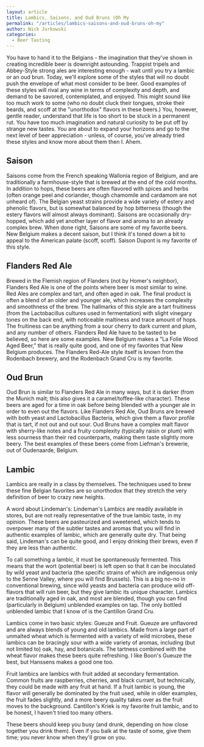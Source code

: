 ```yaml
---
layout: article
title: Lambics, Saisons, and Oud Bruns (Oh My
permalink: "/articles/lambics-saisons-and-oud-bruns-oh-my"
author: Nick Jurkowski
categories:
  - Beer Tasting
---
```


<p>You have to hand it to the Belgians - the imagination that they've shown in creating incredible beer is downright astounding. Trappist tripels and Abbey-Style strong ales are interesting enough - wait until you try a lambic or an oud brun. Today, we'll explore some of the styles that will no doubt push the envelope of what most consider to be beer. Good examples of these styles will rival any wine in terms of complexity and depth, and demand to be savored, contemplated, and enjoyed. This might sound like too much work to some (who no doubt cluck their tongues, stroke their beards, and scoff at the "unorthodox" flavors in these beers.) You, however, gentle reader, understand that life is too short to be stuck in a permanent rut. You have too much imagination and natural curiosity to be put off by strange new tastes. You are about to expand your horizons and go to the next level of beer appreciation - unless, of course, you've already tried these styles and know more about them then I. Ahem.</p>
<h2>Saison</h2>
<p>Saisons come from the French speaking Wallonia region of Belgium, and are traditionally a farmhouse-style that is brewed at the end of the cold months. In addition to hops, these beers are often flavored with spices and herbs (often orange peel and coriander, though chamomile and cardamom are not unheard of). The Belgian yeast strains provide a wide variety of estery and phenolic flavors, but is somewhat balanced by hop bitterness (though the estery flavors will almost always dominant). Saisons are occasionally dry-hopped, which add yet another layer of flavor and aroma to an already complex brew. When done right, Saisons are some of my favorite beers. New Belgium makes a decent saison, but I think it's toned down a bit to appeal to the American palate (scoff, scoff). Saison Dupont is my favorite of this style.</p>
<h2>Flanders Red Ale</h2>
<p>Brewed in the Flemish region of Flanders (not by Homer's neighbor), Flanders Red Ale is one of the points where beer is most similar to wine. Red Ales are complex and tart, and often aged in oak. The final product is often a blend of an older and younger ale, which increases the complexity and smoothness of the brew. The hallmarks of this style are a tart fruitiness (from the Lactobacillus cultures used in fermentation) with slight vinegary tones on the back end, with noticeable maltiness and trace amount of hops. The fruitiness can be anything from a sour cherry to dark current and plum, and any number of others. Flanders Red Ale have to be tasted to be believed, so here are some examples. New Belgium makes a "La Folie Wood Aged Beer," that is really quite good, and one of my favorites that New Belgium produces. The Flanders Red-Ale style itself is known from the Rodenbach brewery, and the Rodenbach Grand Cru is my favorite.</p>
<h2>Oud Brun</h2>
<p>Oud Brun is similar to Flanders Red Ale in many ways, but it is darker (from the Munich malt; this also gives it a caramel/toffee-like character). These beers are aged for a time in oak before being blended with a younger ale in order to even out the flavors. Like Flanders Red Ale, Oud Bruns are brewed with both yeast and Lactobacillus Bacteria, which give them a flavor profile that is tart, if not out and out sour. Oud Bruns have a complex malt flavor with sherry-like notes and a fruity complexity (typically raisin or plum) with less sourness than their red counterparts, making them taste slightly more beery. The best examples of these beers come from Liefman's brewerie, out of Oudenaarde, Belgium.</p>
<h2>Lambic</h2>
<p>Lambics are really in a class by themselves. The techniques used to brew these fine Belgian favorites are so unorthodox that they stretch the very definition of beer to crazy new heights.</p>
<p>A word about Lindeman's: Lindeman's Lambics are readily available in stores, but are not really representative of the true lambic taste, in my opinion. These beers are pasteurized and sweetened, which tends to overpower many of the subtler tastes and aromas that you will find in authentic examples of lambic, which are generally quite dry. That being said, Lindeman's can be quite good, and I enjoy drinking their brews, even if they are less than authentic.</p>
<p>To call something a lambic, it must be spontaneously fermented. This means that the wort (potential beer) is left open so that it can be inoculated by wild yeast and bacteria (the specific strains of which are indigenous only to the Senne Valley, where you will find Brussels). This is a big no-no in conventional brewing, since wild yeasts and bacteria can produce wild off-flavors that will ruin beer, but they give lambic its unique character. Lambics are traditionally aged in oak, and most are blended, though you can find (particularly in Belgium) unblended examples on tap. The only bottled unblended lambic that I know of is the Cantillon Grand Cru.</p>
<p>Lambics come in two basic styles: Gueuze and Fruit. Gueuze are unflavored and are always blends of young and old lambics. Made from a large part of unmalted wheat which is fermented with a variety of wild microbes, these lambics can be bracingly sour with a wide variety of aromas, including (but not limited to) oak, hay, and botanicals. The tartness combined with the wheat flavor makes these beers quite refreshing. I like Boon's Gueuze the best, but Hanssens makes a good one too.</p>
<p>Fruit lambics are lambics with fruit added at secondary fermentation. Common fruits are raspberries, cherries, and black currant, but technically, they could be made with any fruit at hand. If a fruit lambic is young, the flavor will generally be dominated by the fruit used, while in older examples, the fruit fades slightly, and a more beery quality takes over as the fruit moves to the background. Cantillon's Kriek is my favorite fruit lambic, and to be honest, I haven't tried too many others.</p>
<p>These beers should keep you busy (and drunk, depending on how close together you drink them). Even if you balk at the taste of some, give them time; you never know when they'll grow on you.</p>
